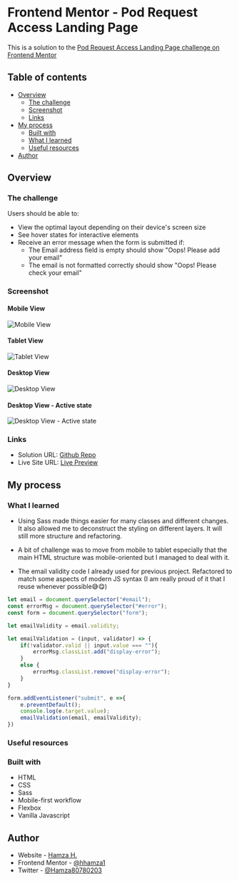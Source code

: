 # Frontend Mentor - Pod Request Access Landing Page

This is a solution to the [Pod Request Access Landing Page challenge on Frontend Mentor](https://www.frontendmentor.io/challenges/pod-request-access-landing-page-eyTmdkLSG)

## Table of contents

- [Overview](#overview)
  - [The challenge](#the-challenge)
  - [Screenshot](#screenshot)
  - [Links](#links)
- [My process](#my-process)
  - [Built with](#built-with)
  - [What I learned](#what-i-learned)
  - [Useful resources](#useful-resources)
- [Author](#author)

## Overview

### The challenge

Users should be able to:

- View the optimal layout depending on their device's screen size
- See hover states for interactive elements
- Receive an error message when the form is submitted if:
    - The Email address field is empty should show "Oops! Please add your email"
    - The email is not formatted correctly should show "Oops! Please check your email"

### Screenshot

#### Mobile View
![Mobile View](./screenshots/mobile-view.png)

#### Tablet View
![Tablet View](./screenshots/tablet-view.png)

#### Desktop View
![Desktop View](./screenshots/desktop-view.png)

#### Desktop View - Active state
![Desktop View - Active state](./screenshots/desktop-active.png)

### Links

- Solution URL: [Github Repo](https://github.com/hhamza1/fem-pod-request-landing-page)
- Live Site URL: [Live Preview](https://hhamza1.github.io/fem-pod-request-landing-page/)

## My process

### What I learned

- Using Sass made things easier for many classes and different changes. It also allowed me to deconstruct the styling on different layers. It will still more structure and refactoring. 

- A bit of challenge was to move from mobile to tablet especially that the main HTML structure was mobile-oriented but I managed to deal with it.

- The email validity code I already used for previous project. Refactored to match some aspects of modern JS syntax (I am really proud of it that I reuse whenever possible😅😋)

```js
let email = document.querySelector("#email");
const errorMsg = document.querySelector("#error");
const form = document.querySelector("form");

let emailValidity = email.validity;

let emailValidation = (input, validator) => {
    if(!validator.valid || input.value === ""){
        errorMsg.classList.add("display-error");
    }
    else {
        errorMsg.classList.remove("display-error");
    }
}

form.addEventListener("submit", e =>{
    e.preventDefault();
    console.log(e.target.value);
    emailValidation(email, emailValidity);
})

```

### Useful resources

### Built with

- HTML
- CSS
- Sass
- Mobile-first workflow
- Flexbox
- Vanilla Javascript

## Author

- Website - [Hamza H.](https://roverhollow-yetqlu-3881733548360.stormkit.dev/)
- Frontend Mentor - [@hhamza1](https://www.frontendmentor.io/profile/hhamza1)
- Twitter - [@Hamza80780203](https://twitter.com/Hamza80780203)